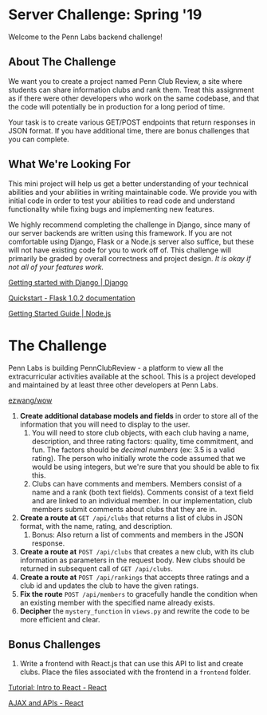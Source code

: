 # Server Challenge: Spring '19

Welcome to the Penn Labs backend challenge!

## About The Challenge

We want you to create a project named Penn Club Review, a site where students can share information clubs and rank them. Treat this assignment as if there were other developers who work on the same codebase, and that the code will potentially be in production for a long period of time.

Your task is to create various GET/POST endpoints that return responses in JSON format. If you have additional time, there are bonus challenges that you can complete.

## What We're Looking For

This mini project will help us get a better understanding of your technical abilities and your abilities in writing maintainable code. We provide you with initial code in order to test your abilities to read code and understand functionality while fixing bugs and implementing new features.

We highly recommend completing the challenge in Django, since many of our server backends are written using this framework. If you are not comfortable using Django, Flask or a Node.js server also suffice, but these will not have existing code for you to work off of. This challenge will primarily be graded by overall correctness and project design. *It is okay if not all of your features work.*

[Getting started with Django | Django](https://www.djangoproject.com/start/)

[Quickstart - Flask 1.0.2 documentation](http://flask.pocoo.org/docs/1.0/quickstart/)

[Getting Started Guide | Node.js](https://nodejs.org/en/docs/guides/getting-started-guide/)

# The Challenge

Penn Labs is building PennClubReview - a platform to view all the extracurricular activities available at the school. This is a project developed and maintained by at least three other developers at Penn Labs.

[ezwang/wow](https://github.com/ezwang/wow)

1. **Create additional database models and fields** in order to store all of the information that you will need to display to the user.
    1. You will need to store club objects, with each club having a name, description, and three rating factors: quality, time commitment, and fun. The factors should be *decimal numbers* (ex: 3.5 is a valid rating). The person who initially wrote the code assumed that we would be using integers, but we're sure that you should be able to fix this.
    2. Clubs can have comments and members. Members consist of a name and a rank (both text fields). Comments consist of a text field and are linked to an individual member. In our implementation, club members submit comments about clubs that they are in.
2. **Create a route at** `GET /api/clubs` that returns a list of clubs in JSON format, with the name, rating, and description.
    1. Bonus: Also return a list of comments and members in the JSON response.
3. **Create a route at** `POST /api/clubs` that creates a new club, with its club information as parameters in the request body. New clubs should be returned in subsequent call of `GET /api/clubs`.
4. **Create a route at** `POST /api/rankings` that accepts three ratings and a club id and updates the club to have the given ratings.
5. **Fix the route** `POST /api/members` to gracefully handle the condition when an existing member with the specified name already exists. 
6. **Decipher** the `mystery_function`  in `views.py` and rewrite the code to be more efficient and clear.

## Bonus Challenges

1. Write a frontend with React.js that can use this API to list and create clubs. Place the files associated with the frontend in a `frontend` folder.

[Tutorial: Intro to React - React](https://reactjs.org/tutorial/tutorial.html)

[AJAX and APIs - React](https://reactjs.org/docs/faq-ajax.html)